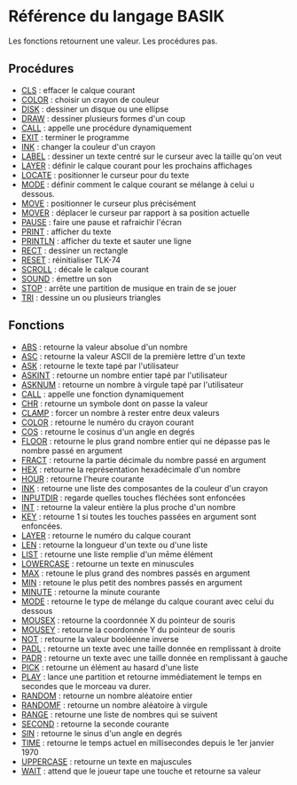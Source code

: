 # Référence du langage BASIK

Les fonctions retournent une valeur. Les procédures pas.

## Procédures

* [CLS](CLS) : effacer le calque courant
* [COLOR](COLOR) : choisir un crayon de couleur
* [DISK](DISK) : dessiner un disque ou une ellipse
* [DRAW](DRAW) : dessiner plusieurs formes d'un coup
* [CALL](CALL) : appelle une procédure dynamiquement
* [EXIT](EXIT) : terminer le programme
* [INK](INK) : changer la couleur d'un crayon
* [LABEL](LABEL) : dessiner un texte centré sur le curseur avec la taille qu'on veut
* [LAYER](LAYER) : définir le calque courant pour les prochains affichages
* [LOCATE](LOCATE) : positionner le curseur pour du texte
* [MODE](MODE) : définir comment le calque courant se mélange à celui u dessous.
* [MOVE](MOVE) : positionner le curseur plus précisément
* [MOVER](MOVE) : déplacer le curseur par rapport à sa position actuelle
* [PAUSE](PAUSE) : faire une pause et rafraichir l'écran
* [PRINT](PRINT) : afficher du texte
* [PRINTLN](PRINT) : afficher du texte et sauter une ligne
* [RECT](RECT) : dessiner un rectangle
* [RESET](RESET) : réinitialiser TLK-74
* [SCROLL](SCROLL) : décale le calque courant
* [SOUND](SOUND) : émettre un son
* [STOP](STOP) : arrête une partition de musique en train de se jouer
* [TRI](TRI) : dessine un ou plusieurs triangles

## Fonctions

* [ABS](ABS) : retourne la valeur absolue d'un nombre
* [ASC](ASC) : retourne la valeur ASCII de la première lettre d'un texte
* [ASK](ASK) : retourne le texte tapé par l'utilisateur
* [ASKINT](ASK) : retourne un nombre entier tapé par l'utilisateur
* [ASKNUM](ASK) : retourne un nombre à virgule tapé par l'utilisateur
* [CALL](CALL) : appelle une fonction dynamiquement
* [CHR](CHR) : retourne un symbole dont on passe la valeur
* [CLAMP](CLAMP) : forcer un nombre à rester entre deux valeurs
* [COLOR](COLOR) : retourne le numéro du crayon courant
* [COS](COS) : retourne le cosinus d'un angle en degrés
* [FLOOR](FLOOR) : retourne le plus grand nombre entier qui ne dépasse pas le nombre passé en argument
* [FRACT](FRACT) : retourne la partie décimale du nombre passé en argument
* [HEX](HEX) : retourne la représentation hexadécimale d'un nombre
* [HOUR](HMS) : retourne l'heure courante
* [INK](INK) : retourne une liste des composantes de la couleur d'un crayon
* [INPUTDIR](INPUTDIR) : regarde quelles touches fléchées sont enfoncées
* [INT](INT) : retourne la valeur entière la plus proche d'un nombre
* [KEY](KEY) : retourne 1 si toutes les touches passées en argument sont enfoncées.
* [LAYER](LAYER) : retourne le numéro du calque courant
* [LEN](LEN) : retourne la longueur d'un texte ou d'une liste
* [LIST](LIST) : retourne une liste remplie d'un mēme élément
* [LOWERCASE](LOWERCASE) : retourne un texte en minuscules
* [MAX](MAX) : retoune le plus grand des nombres passés en argument
* [MIN](MIN) : retoune le plus petit des nombres passés en argument
* [MINUTE](HMS) : retourne la minute courante
* [MODE](MODE) : retourne le type de mélange du calque courant avec celui du dessous
* [MOUSEX](MOUSE) : retourne la coordonnée X du pointeur de souris
* [MOUSEY](MOUSE) : retourne la coordonnée Y du pointeur de souris
* [NOT](NOT) : retourne la valeur booléenne inverse
* [PADL](PAD) : retourne un texte avec une taille donnée en remplissant à droite
* [PADR](PAD) : retourne un texte avec une taille donnée en remplissant à gauche
* [PICK](PICK) : retourne un élément au hasard d'une liste
* [PLAY](PLAY) : lance une partition et retourne immédiatement le temps en secondes que le morceau va durer.
* [RANDOM](RANDOM) : retourne un nombre aléatoire entier
* [RANDOMF](RANDOM) : retourne un nombre aléatoire à virgule
* [RANGE](RANGE) : retourne une liste de nombres qui se suivent
* [SECOND](HMS) : retourne la seconde courante
* [SIN](COS) : retourne le sinus d'un angle en degrés
* [TIME](TIME) : retourne le temps actuel en millisecondes depuis le 1er janvier 1970
* [UPPERCASE](UPPERCASE) : retourne un texte en majuscules
* [WAIT](WAIT) : attend que le joueur tape une touche et retourne sa valeur
